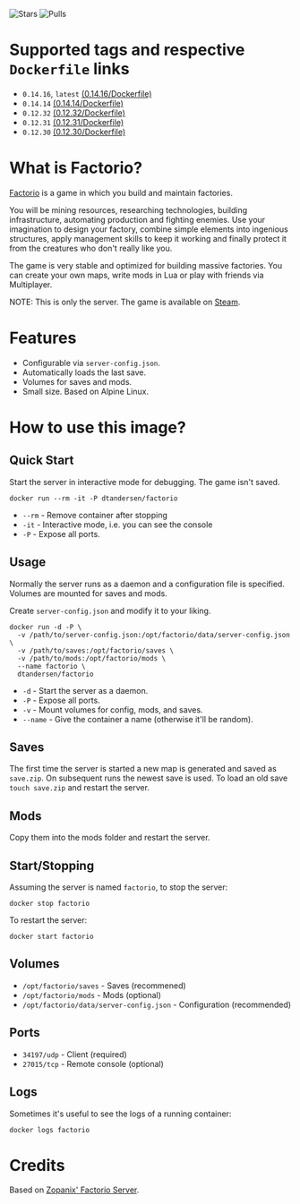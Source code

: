 ![Stars](https://img.shields.io/docker/stars/dtandersen/factorio.svg)
![Pulls](https://img.shields.io/docker/pulls/dtandersen/factorio.svg)

# Supported tags and respective `Dockerfile` links

* `0.14.16`, `latest` [(0.14.16/Dockerfile)](https://github.com/dtandersen/docker_factorio_server/blob/0.14.16/Dockerfile)
* `0.14.14` [(0.14.14/Dockerfile)](https://github.com/dtandersen/docker_factorio_server/blob/0.14.14/Dockerfile)
* `0.12.32` [(0.12.32/Dockerfile)](https://github.com/dtandersen/docker_factorio_server/blob/dt_0.12.32/Dockerfile)
* `0.12.31` [(0.12.31/Dockerfile)](https://github.com/dtandersen/docker_factorio_server/blob/dt_0.12.31/Dockerfile)
* `0.12.30` [(0.12.30/Dockerfile)](https://github.com/dtandersen/docker_factorio_server/blob/dt_0.12.30/Dockerfile)

# What is Factorio?

[Factorio](https://www.factorio.com) is a game in which you build and maintain factories.

You will be mining resources, researching technologies, building infrastructure, automating production and fighting enemies. Use your imagination to design your factory, combine simple elements into ingenious structures, apply management skills to keep it working and finally protect it from the creatures who don't really like you.

The game is very stable and optimized for building massive factories. You can create your own maps, write mods in Lua or play with friends via Multiplayer.

NOTE: This is only the server. The game is available on [Steam](http://store.steampowered.com/app/427520/).

# Features

* Configurable via ```server-config.json```.
* Automatically loads the last save.
* Volumes for saves and mods.
* Small size. Based on Alpine Linux.

# How to use this image?

## Quick Start

Start the server in interactive mode for debugging. The game isn't saved.

```
docker run --rm -it -P dtandersen/factorio
```

* ```--rm``` - Remove container after stopping
* ```-it``` - Interactive mode, i.e. you can see the console
* ```-P``` - Expose all ports.

## Usage

Normally the server runs as a daemon and a configuration file is specified. Volumes are mounted for saves and mods.

Create ```server-config.json``` and modify it to your liking.

```
docker run -d -P \
  -v /path/to/server-config.json:/opt/factorio/data/server-config.json \
  -v /path/to/saves:/opt/factorio/saves \
  -v /path/to/mods:/opt/factorio/mods \
  --name factorio \
  dtandersen/factorio
```

* ```-d``` - Start the server as a daemon.
* ```-P``` - Expose all ports.
* ```-v``` - Mount volumes for config, mods, and saves.
* ```--name``` - Give the container a name (otherwise it'll be random).

## Saves

The first time the server is started a new map is generated and saved as ```save.zip```. On subsequent runs the newest save is used. To load an old save ```touch save.zip``` and restart the server.

## Mods

Copy them into the mods folder and restart the server.

## Start/Stopping

Assuming the server is named ```factorio```, to stop the server:

```
docker stop factorio
```

To restart the server:

```
docker start factorio
```

## Volumes

* ```/opt/factorio/saves``` - Saves (recommened)
* ```/opt/factorio/mods``` - Mods (optional)
* ```/opt/factorio/data/server-config.json``` - Configuration (recommended)

## Ports

* ```34197/udp``` - Client (required)
* ```27015/tcp``` - Remote console (optional)

## Logs

Sometimes it's useful to see the logs of a running container:

```
docker logs factorio
```

# Credits

Based on [Zopanix' Factorio Server](https://github.com/zopanix/docker_factorio_server).
